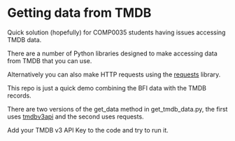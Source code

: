 # Getting data from TMDB

Quick solution (hopefully) for COMP0035 students having issues accessing TMDB data.

There are a number of Python libraries designed to make accessing data from TMDB that you can use.

Alternatively you can also make HTTP requests using the [requests](https://docs.python-requests.org/en/latest/user/quickstart/#make-a-request) library.

This repo is just a quick demo combining the BFI data with the TMDB records.

There are two versions of the get_data method in get_tmdb_data.py, the first uses [tmdbv3api](https://github.com/AnthonyBloomer/tmdbv3api) and the second uses requests.

Add your TMDB v3 API Key to the code and try to run it.